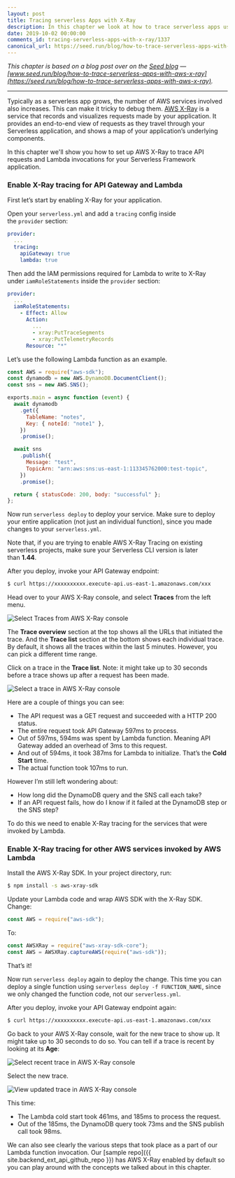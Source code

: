 ```yaml
---
layout: post
title: Tracing serverless Apps with X-Ray
description: In this chapter we look at how to trace serverless apps using AWS X-Ray. Since your app is made up of multiple services, it's important to configure X-Ray to get visibility over a request as it flows through the system.
date: 2019-10-02 00:00:00
comments_id: tracing-serverless-apps-with-x-ray/1337
canonical_url: https://seed.run/blog/how-to-trace-serverless-apps-with-aws-x-ray.html
---
```


_This chapter is based on a blog post over on the [Seed blog](https://seed.run/blog/) — [www.seed.run/blog/how-to-trace-serverless-apps-with-aws-x-ray](https://seed.run/blog/how-to-trace-serverless-apps-with-aws-x-ray)._

---

Typically as a serverless app grows, the number of AWS services involved also increases. This can make it tricky to debug them. [AWS X-Ray](https://aws.amazon.com/xray/) is a service that records and visualizes requests made by your application. It provides an end-to-end view of requests as they travel through your Serverless application, and shows a map of your application’s underlying components.

In this chapter we'll show you how to set up AWS X-Ray to trace API requests and Lambda invocations for your Serverless Framework application.

### Enable X-Ray tracing for API Gateway and Lambda

First let’s start by enabling X-Ray for your application.

Open your `serverless.yml` and add a `tracing` config inside the `provider` section:

```yaml
provider:
  ...
  tracing:
    apiGateway: true
    lambda: true
```

Then add the IAM permissions required for Lambda to write to X-Ray under `iamRoleStatements` inside the `provider` section:

```yaml
provider:
  ...
  iamRoleStatements:
    - Effect: Allow
      Action:
        ...
        - xray:PutTraceSegments
        - xray:PutTelemetryRecords
      Resource: "*"
```

Let’s use the following Lambda function as an example.

```js
const AWS = require("aws-sdk");
const dynamodb = new AWS.DynamoDB.DocumentClient();
const sns = new AWS.SNS();

exports.main = async function (event) {
  await dynamodb
    .get({
      TableName: "notes",
      Key: { noteId: "note1" },
    })
    .promise();

  await sns
    .publish({
      Message: "test",
      TopicArn: "arn:aws:sns:us-east-1:113345762000:test-topic",
    })
    .promise();

  return { statusCode: 200, body: "successful" };
};
```

Now run `serverless deploy` to deploy your service. Make sure to deploy your entire application (not just an individual function), since you made changes to your `serverless.yml`.

Note that, if you are trying to enable AWS X-Ray Tracing on existing serverless projects, make sure your Serverless CLI version is later than **1.44**.

After you deploy, invoke your API Gateway endpoint:

```bash
$ curl https://xxxxxxxxxx.execute-api.us-east-1.amazonaws.com/xxx
```

Head over to your AWS X-Ray console, and select **Traces** from the left menu.

![Select Traces from AWS X-Ray console](/assets/best-practices/tracing-lambda-functions-with-x-ray/select-traces-from-the-aws-x-ray-console.png)

The **Trace overview** section at the top shows all the URLs that initiated the trace. And the **Trace list** section at the bottom shows each individual trace. By default, it shows all the traces within the last 5 minutes. However, you can pick a different time range.

Click on a trace in the **Trace list**. Note: it might take up to 30 seconds before a trace shows up after a request has been made.

![Select a trace in AWS X-Ray console](/assets/best-practices/tracing-lambda-functions-with-x-ray/click-on-a-trace-from-the-aws-x-ray-console.png)

Here are a couple of things you can see:

- The API request was a GET request and succeeded with a HTTP 200 status.
- The entire request took API Gateway 597ms to process.
- Out of 597ms, 594ms was spent by Lambda function. Meaning API Gateway added an overhead of 3ms to this request.
- And out of 594ms, it took 387ms for Lambda to initialize. That’s the **Cold Start** time.
- The actual function took 107ms to run.

However I’m still left wondering about:

- How long did the DynamoDB query and the SNS call each take?
- If an API request fails, how do I know if it failed at the DynamoDB step or the SNS step?

To do this we need to enable X-Ray tracing for the services that were invoked by Lambda.

### Enable X-Ray tracing for other AWS services invoked by AWS Lambda

Install the AWS X-Ray SDK. In your project directory, run:

```bash
$ npm install -s aws-xray-sdk
```

Update your Lambda code and wrap AWS SDK with the X-Ray SDK. Change:

```js
const AWS = require("aws-sdk");
```

To:

```js
const AWSXRay = require("aws-xray-sdk-core");
const AWS = AWSXRay.captureAWS(require("aws-sdk"));
```

That’s it!

Now run `serverless deploy` again to deploy the change. This time you can deploy a single function using `serverless deploy -f FUNCTION_NAME`, since we only changed the function code, not our `serverless.yml`.

After you deploy, invoke your API Gateway endpoint again:

```bash
$ curl https://xxxxxxxxxx.execute-api.us-east-1.amazonaws.com/xxx
```

Go back to your AWS X-Ray console, wait for the new trace to show up. It might take up to 30 seconds to do so. You can tell if a trace is recent by looking at its **Age**:

![Select recent trace in AWS X-Ray console](/assets/best-practices/tracing-lambda-functions-with-x-ray/click-recent-trace-from-the-aws-x-ray-console.png)

Select the new trace.

![View updated trace in AWS X-Ray console](/assets/best-practices/tracing-lambda-functions-with-x-ray/view-updated-trace-from-the-aws-x-ray-console.png)

This time:

- The Lambda cold start took 461ms, and 185ms to process the request.
- Out of the 185ms, the DynamoDB query took 73ms and the SNS publish call took 98ms.

We can also see clearly the various steps that took place as a part of our Lambda function invocation. Our [sample repo]({{ site.backend_ext_api_github_repo }}) has AWS X-Ray enabled by default so you can play around with the concepts we talked about in this chapter.
